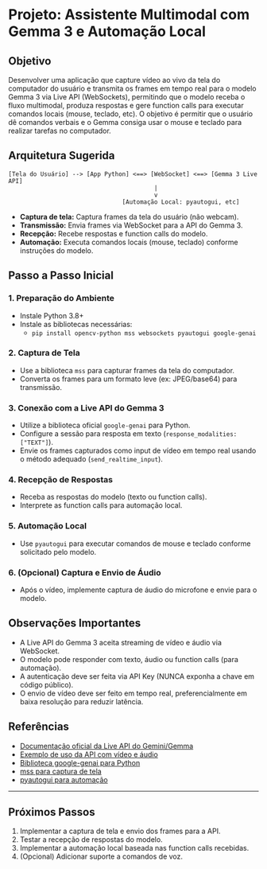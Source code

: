 # Projeto: Assistente Multimodal com Gemma 3 e Automação Local

## Objetivo
Desenvolver uma aplicação que capture vídeo ao vivo da tela do computador do usuário e transmita os frames em tempo real para o modelo Gemma 3 via Live API (WebSockets), permitindo que o modelo receba o fluxo multimodal, produza respostas e gere function calls para executar comandos locais (mouse, teclado, etc). O objetivo é permitir que o usuário dê comandos verbais e o Gemma consiga usar o mouse e teclado para realizar tarefas no computador.

## Arquitetura Sugerida

```
[Tela do Usuário] --> [App Python] <==> [WebSocket] <==> [Gemma 3 Live API]
                                         |
                                         v
                                [Automação Local: pyautogui, etc]
```

- **Captura de tela:** Captura frames da tela do usuário (não webcam).
- **Transmissão:** Envia frames via WebSocket para a API do Gemma 3.
- **Recepção:** Recebe respostas e function calls do modelo.
- **Automação:** Executa comandos locais (mouse, teclado) conforme instruções do modelo.

## Passo a Passo Inicial

### 1. Preparação do Ambiente
- Instale Python 3.8+
- Instale as bibliotecas necessárias:
  - `pip install opencv-python mss websockets pyautogui google-genai`

### 2. Captura de Tela
- Use a biblioteca `mss` para capturar frames da tela do computador.
- Converta os frames para um formato leve (ex: JPEG/base64) para transmissão.

### 3. Conexão com a Live API do Gemma 3
- Utilize a biblioteca oficial `google-genai` para Python.
- Configure a sessão para resposta em texto (`response_modalities: ["TEXT"]`).
- Envie os frames capturados como input de vídeo em tempo real usando o método adequado (`send_realtime_input`).

### 4. Recepção de Respostas
- Receba as respostas do modelo (texto ou function calls).
- Interprete as function calls para automação local.

### 5. Automação Local
- Use `pyautogui` para executar comandos de mouse e teclado conforme solicitado pelo modelo.

### 6. (Opcional) Captura e Envio de Áudio
- Após o vídeo, implemente captura de áudio do microfone e envie para o modelo.

## Observações Importantes
- A Live API do Gemma 3 aceita streaming de vídeo e áudio via WebSocket.
- O modelo pode responder com texto, áudio ou function calls (para automação).
- A autenticação deve ser feita via API Key (NUNCA exponha a chave em código público).
- O envio de vídeo deve ser feito em tempo real, preferencialmente em baixa resolução para reduzir latência.

## Referências
- [Documentação oficial da Live API do Gemini/Gemma](https://ai.google.dev/gemini-api/docs/live)
- [Exemplo de uso da API com vídeo e áudio](https://ai.google.dev/gemini-api/docs/live)
- [Biblioteca google-genai para Python](https://pypi.org/project/google-genai/)
- [mss para captura de tela](https://python-mss.github.io/)
- [pyautogui para automação](https://pyautogui.readthedocs.io/en/latest/)

---

## Próximos Passos
1. Implementar a captura de tela e envio dos frames para a API.
2. Testar a recepção de respostas do modelo.
3. Implementar a automação local baseada nas function calls recebidas.
4. (Opcional) Adicionar suporte a comandos de voz. 